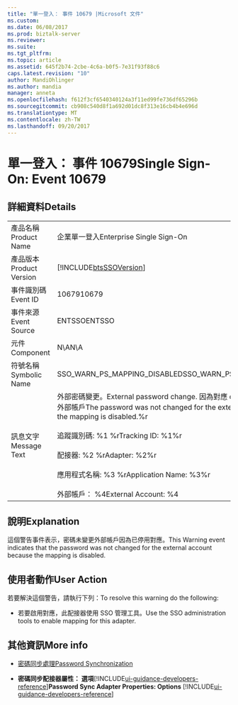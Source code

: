 ```yaml
---
title: "單一登入： 事件 10679 |Microsoft 文件"
ms.custom: 
ms.date: 06/08/2017
ms.prod: biztalk-server
ms.reviewer: 
ms.suite: 
ms.tgt_pltfrm: 
ms.topic: article
ms.assetid: 645f2b74-2cbe-4c6a-b0f5-7e31f93f88c6
caps.latest.revision: "10"
author: MandiOhlinger
ms.author: mandia
manager: anneta
ms.openlocfilehash: f612f3cf6540340124a3f11ed99fe736df65296b
ms.sourcegitcommit: cb908c540d8f1a692d01dc8f313e16cb4b4e696d
ms.translationtype: MT
ms.contentlocale: zh-TW
ms.lasthandoff: 09/20/2017
---
```

# <a name="single-sign-on-event-10679"></a><span data-ttu-id="ed554-102">單一登入： 事件 10679</span><span class="sxs-lookup"><span data-stu-id="ed554-102">Single Sign-On: Event 10679</span></span>
## <a name="details"></a><span data-ttu-id="ed554-103">詳細資料</span><span class="sxs-lookup"><span data-stu-id="ed554-103">Details</span></span>  
  
|||  
|-|-|  
|<span data-ttu-id="ed554-104">產品名稱</span><span class="sxs-lookup"><span data-stu-id="ed554-104">Product Name</span></span>|<span data-ttu-id="ed554-105">企業單一登入</span><span class="sxs-lookup"><span data-stu-id="ed554-105">Enterprise Single Sign-On</span></span>|  
|<span data-ttu-id="ed554-106">產品版本</span><span class="sxs-lookup"><span data-stu-id="ed554-106">Product Version</span></span>|[!INCLUDE[btsSSOVersion](../includes/btsssoversion-md.md)]|  
|<span data-ttu-id="ed554-107">事件識別碼</span><span class="sxs-lookup"><span data-stu-id="ed554-107">Event ID</span></span>|<span data-ttu-id="ed554-108">10679</span><span class="sxs-lookup"><span data-stu-id="ed554-108">10679</span></span>|  
|<span data-ttu-id="ed554-109">事件來源</span><span class="sxs-lookup"><span data-stu-id="ed554-109">Event Source</span></span>|<span data-ttu-id="ed554-110">ENTSSO</span><span class="sxs-lookup"><span data-stu-id="ed554-110">ENTSSO</span></span>|  
|<span data-ttu-id="ed554-111">元件</span><span class="sxs-lookup"><span data-stu-id="ed554-111">Component</span></span>|<span data-ttu-id="ed554-112">N\A</span><span class="sxs-lookup"><span data-stu-id="ed554-112">N\A</span></span>|  
|<span data-ttu-id="ed554-113">符號名稱</span><span class="sxs-lookup"><span data-stu-id="ed554-113">Symbolic Name</span></span>|<span data-ttu-id="ed554-114">SSO_WARN_PS_MAPPING_DISABLED</span><span class="sxs-lookup"><span data-stu-id="ed554-114">SSO_WARN_PS_MAPPING_DISABLED</span></span>|  
|<span data-ttu-id="ed554-115">訊息文字</span><span class="sxs-lookup"><span data-stu-id="ed554-115">Message Text</span></span>|<span data-ttu-id="ed554-116">外部密碼變更。</span><span class="sxs-lookup"><span data-stu-id="ed554-116">External password change.</span></span> <span data-ttu-id="ed554-117">因為對應 disabled.%r 密碼未變更外部帳戶</span><span class="sxs-lookup"><span data-stu-id="ed554-117">The password was not changed for the external account because the mapping is disabled.%r</span></span><br /><br /> <span data-ttu-id="ed554-118">追蹤識別碼: %1 %r</span><span class="sxs-lookup"><span data-stu-id="ed554-118">Tracking ID: %1%r</span></span><br /><br /> <span data-ttu-id="ed554-119">配接器: %2 %r</span><span class="sxs-lookup"><span data-stu-id="ed554-119">Adapter: %2%r</span></span><br /><br /> <span data-ttu-id="ed554-120">應用程式名稱: %3 %r</span><span class="sxs-lookup"><span data-stu-id="ed554-120">Application Name: %3%r</span></span><br /><br /> <span data-ttu-id="ed554-121">外部帳戶： %4</span><span class="sxs-lookup"><span data-stu-id="ed554-121">External Account: %4</span></span>|  
  
## <a name="explanation"></a><span data-ttu-id="ed554-122">說明</span><span class="sxs-lookup"><span data-stu-id="ed554-122">Explanation</span></span>  
 <span data-ttu-id="ed554-123">這個警告事件表示，密碼未變更外部帳戶因為已停用對應。</span><span class="sxs-lookup"><span data-stu-id="ed554-123">This Warning event indicates that the password was not changed for the external account because the mapping is disabled.</span></span>  
  
## <a name="user-action"></a><span data-ttu-id="ed554-124">使用者動作</span><span class="sxs-lookup"><span data-stu-id="ed554-124">User Action</span></span>  
 <span data-ttu-id="ed554-125">若要解決這個警告，請執行下列：</span><span class="sxs-lookup"><span data-stu-id="ed554-125">To resolve this warning do the following:</span></span>  
  
-   <span data-ttu-id="ed554-126">若要啟用對應，此配接器使用 SSO 管理工具。</span><span class="sxs-lookup"><span data-stu-id="ed554-126">Use the SSO administration tools to enable mapping for this adapter.</span></span>  
  
## <a name="more-info"></a><span data-ttu-id="ed554-127">其他資訊</span><span class="sxs-lookup"><span data-stu-id="ed554-127">More info</span></span>
  
-   [<span data-ttu-id="ed554-128">密碼同步處理</span><span class="sxs-lookup"><span data-stu-id="ed554-128">Password Synchronization</span></span>](../core/password-synchronization2.md)  
  
-   <span data-ttu-id="ed554-129">**密碼同步配接器屬性： 選項**[!INCLUDE[ui-guidance-developers-reference](../includes/ui-guidance-developers-reference.md)]</span><span class="sxs-lookup"><span data-stu-id="ed554-129">**Password Sync Adapter Properties: Options** [!INCLUDE[ui-guidance-developers-reference](../includes/ui-guidance-developers-reference.md)]</span></span>